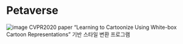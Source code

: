 # Petaverse
![image](https://user-images.githubusercontent.com/48753785/231195594-dfb63d21-a238-45c8-bbe8-fd7577b4c60b.png)
CVPR2020 paper “Learning to Cartoonize Using White-box Cartoon Representations” 기반 스타일 변환 프로그램
